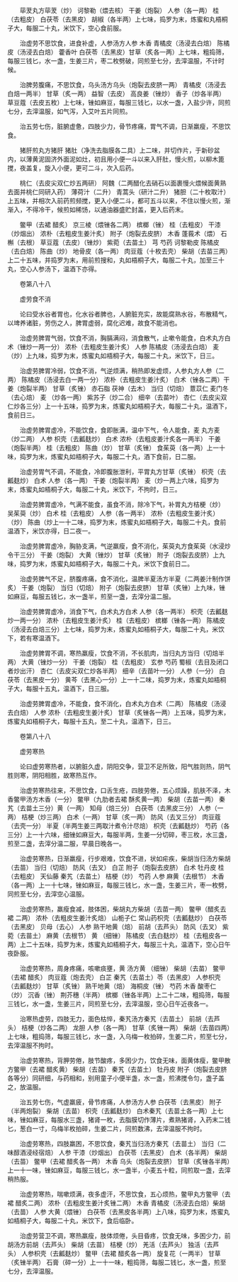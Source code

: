 <!-- { "loadSidebar": true } -->
　　荜茇丸方荜茇（炒） 诃黎勒（煨去核） 干姜（炮裂） 人参（各一两） 桂（去粗皮） 白茯苓（去黑皮） 胡椒（各半两）上七味，捣罗为末，炼蜜和丸梧桐子大，每服二十丸，米饮下，空心食前服。

　　治虚劳不思饮食，进食补虚，人参汤方人参 木香 青橘皮（汤浸去白焙） 陈橘皮（汤浸去白焙） 藿香叶 白茯苓（去黑皮）甘草（炙各一两）上七味，粗捣筛，每服三钱匕，水一盏，生姜三片，枣二枚劈破，同煎至七分，去滓温服，不计时候。

　　治脾劳腹痛，不思饮食，乌头汤方乌头（炮裂去皮脐一两） 青橘皮（汤浸去白焙一两半） 甘草（炙一两） 益智（去皮） 高良姜（锉炒） 香子（炒各半两） 草豆蔻（去皮五枚）上七味，锉如麻豆，每服三钱匕，以水一盏，入盐少许，同煎七分，去滓温服，如气泻，入艾叶五片同煎。

　　治五劳七伤，脏腑虚惫，四肢少力，骨节疼痛，胃气不调，日渐羸瘦，不思饮食。

　　猪肝煎丸方猪肝 猪肚（净洗去脂膜各二具）上二味，并切作片，于新砂盆内，以薄黄泥固济外面泥如灶，初且用小便一斗以来入肝肚，慢火煎，以柳木篦搅，夜盖复，旋入小便，更可二斗，次入后药。

　　桃仁（去皮尖双仁炒五两研） 阿魏（二两醋化去硝石以面裹慢火煨候面黄熟去面并桃仁同研入药） 薄荷汁（二升） 青蒿头（研汁二升） 猪胆（二十枚取汁）上五味，并相次入前药煎频搅，更入小便二斗，都可五斗以来，不住以慢火煎，渐渐入，不得冷干，候煎如稀饧，以通油器盛贮封盖，更入后药末。

　　鳖甲（去裙 醋炙） 京三棱（煨锉各二两） 槟榔（锉） 桂（去粗皮） 干漆（炒烟出） 浓朴（去粗皮生姜汁炙） 附子（炮裂去皮脐） 木香 蓬莪术（煨） 石槲（去根） 草豆蔻（去皮）（锉炒） 紫菀（去苗土） 芎 芍药 诃黎勒皮 陈橘皮（去白焙） 陈曲（炒） 地骨皮（各一两） 肉豆蔻（十枚去壳） 柴胡（去苗三两）上二十五味，并捣罗为末，用前煎搜和，丸如梧桐子大，每服二十丸，加至三十丸，空心人参汤下，温酒下亦得。

　　卷第八十八

　　虚劳食不消

　　论曰受水谷者胃也，化水谷者脾也，人腑脏充实，故能腐熟水谷，布散精气，以埤养诸脏，劳伤之人，脾胃虚弱，腐化迟难，故食不能消也。

　　治虚劳脾胃气弱，饮食不消，胸膈满闷，消食散气，止嗽令能食，白术丸方白术（锉炒一两一分） 浓朴（去粗皮生姜汁炙） 人参 陈橘皮（汤浸去白焙） 麦（炒）上九味，捣罗为末，炼蜜丸如梧桐子大，每服二十丸，米饮下，日三。

　　治虚劳脾胃冷弱，饮食不消，气逆烦满，稍热即发虚烦，人参丸方人参（二两） 陈橘皮（汤浸去白一两一分） 浓朴（去粗皮生姜汁炙） 白术（锉各二两）干姜（炮裂半两） 甘草（炙锉） 赤石脂 茯神（去木） 当归（切焙） 薏苡仁 麦门冬（去心焙） 麦 （炒各一两） 紫苏子（炒二合） 细辛（去苗叶） 杏仁（去皮尖双仁炒各三分）上一十五味，捣罗为末，炼蜜丸如梧桐子大，每服二十丸，温酒下，食前日三。

　　治虚劳脾胃虚冷，不能饮食，食即胀满，温中下气，令人能食，麦 丸方麦 （炒二两） 人参 枳壳（去瓤麸炒） 白术 浓朴（去粗皮姜汁炙各一两半） 干姜（炮裂半两） 桂（去粗皮） 陈曲（炒） 甘草（炙锉） 食茱萸（各一两）上一十味，捣罗为末，炼蜜丸如梧桐子大，每服二十丸，酒下食前，日二服。

　　治虚劳胃气不调，不能食，冷即腹胀泄利，平胃丸方甘草（炙锉） 枳壳（去瓤麸炒） 白术 人参（各一两） 干姜（炮裂半两） 麦（炒一两上六味，捣罗为末，炼蜜丸如梧桐子大，每服二十丸，米饮下，不拘时，日三。

　　治虚劳脾胃虚冷，气满不能食，虽食不消，除冷下气，补胃丸方桔梗（炒） 吴茱萸（炒） 白术 桂（去粗皮） 人参（各一两半） 浓朴（去粗皮生姜汁炙）（炒） 陈曲（炒上一十二味，捣罗为末，炼蜜丸如梧桐子大，每服二十丸，食前温酒下，米饮亦得，日二夜一。

　　治虚劳脾胃虚冷，胸胁支满，气逆羸瘦，食不消化，茱萸丸方食茱萸（水浸炒令干三分） 干姜（炮裂） 大黄（锉炒） 甘草（炙锉） 附子（炮裂去皮脐）上九味，捣罗为末，炼蜜丸如梧桐子大，每服二十丸，米饮下食前日二。

　　治虚劳脾气不足，脐腹疼痛，食不消化，温脾半夏汤方半夏（二两姜汁制作饼炙） 干姜（炮裂） 当归（切焙） 附子（炮裂去皮脐） 甘草（炙锉）上九味，锉如麻豆，每服五钱匕，水一盏半，煎至一盏，去滓分温二服。

　　治虚劳脾胃虚冷，消食下气，白术丸方白术 人参（各一两半） 枳壳（去瓤麸炒一两一分） 浓朴（去粗皮生姜汁炙） 桂（去粗皮） 槟榔（锉各一两） 陈橘皮（汤浸去白焙三分）上七味，捣罗为末，炼蜜丸如梧桐子大，每服二十丸，米饮下，若有寒温酒下。

　　治虚劳脾胃不调，寒热羸瘦，饮食不消，不长肌肉，当归丸方当归（切焙半两） 大黄（锉炒一分） 干姜（炮裂） 桂（去粗皮） 玄参 芍药 蜀椒（去目及闭口者炒出汗） 杏仁（去皮尖双仁炒各半两） 细辛（去苗叶一分） 人参（一分） 白茯苓（去黑皮一分） 黄芩（去黑心一分）上一十二味，捣罗为末，炼蜜丸如梧桐子大，每服十五丸，温酒下，日三服。

　　治虚劳脾胃虚冷，不能食，食不消化，白术丸方白术（二两） 陈橘皮（汤浸去白焙） 人参 浓朴（去粗皮生姜汁炙） 甘草（炙锉各一两）上五味，捣罗为末，炼蜜丸如梧桐子大，每服十五丸，至二十丸，温酒下，日三。

　　卷第八十八

　　虚劳寒热

　　论曰虚劳寒热者，以腑脏久虚，阴阳交争，营卫不足所致，阳气胜则热，阴气胜则寒，阴阳相胜，故寒热互作。

　　治虚劳寒热往来，不思饮食，口舌生疮，四肢劳倦，五心烦躁，肌肤不泽，木香鳖甲汤方木香（一分） 鳖甲（九肋者去裙 酥炙黄一两） 柴胡（去苗一两） 秦艽（去苗土三分）黄（一两） 知母（焙三分） 白茯苓（去黑皮三分） 人参（一两） 桔梗（炒三两） 白术（一两） 甘草（炙一两） 防风（去叉三分） 肉豆蔻（去壳一分） 半夏（半两生姜三两取汁煮令汁尽焙） 枳壳（去瓤麸炒） 芍药（各三分）上一十六味，细锉如麻豆大，每服半两，生姜一分切碎，枣三枚，水三盏，煎至二盏，去滓分温二服，早晨日晚各一。

　　治虚劳寒热，日渐羸瘦，行步艰难，饮食不进，状如疟疾，柴胡当归汤方柴胡（去苗） 当归（切焙） 防风（去叉） 白芷 附子（炮裂去皮脐） 白术 牡丹皮 桂（去粗皮） 天仙藤 秦艽（去苗土） 桔梗（炒） 芍药 人参 麻黄（去根节） 木香（各一两）上一十七味，锉如麻豆，每服三钱匕，水一盏，生姜三片，枣一枚劈，同煎至七分，去滓空心温服。

　　治虚劳寒热，羸瘦食减，肢体困，柴胡丸方柴胡（去苗一两） 鳖甲（醋炙去裙 二两） 浓朴（去粗皮生姜汁炙焙） 山栀子仁 常山药枳壳（去瓤麸炒） 白茯苓（去黑皮） 贝母（去心） 人参 熟干地黄（焙） 前胡（去芦头） 防风（去叉） 紫菀（去苗土） 麻黄（去根节） 黄 （细锉） 陈橘皮（去白麸炒） 桂（去粗皮各一两）上二十五味，捣罗为末，炼蜜丸如梧桐子大，每服三十丸，温酒下，空心日午夜卧服。

　　治虚劳寒热，周身疼痛，咳嗽痰壅，黄 汤方黄 （细锉） 柴胡（去苗） 鳖甲（去裙 醋炙） 肉豆蔻（炮去壳） 白芷 秦艽（去苗土）苓（去黑皮） 人参枳壳（去瓤麸炒） 甘草（炙锉） 熟干地黄（焙） 海桐皮（锉） 芍药 木香 酸枣仁（炒） 沉香（锉） 荆芥穗（半两） 槟榔（锉各半两）上二十二味，粗捣筛，每服三钱匕，水一盏，生姜三片，同煎至七分，去滓温服，空心日午近夜各一。

　　治寒热虚劳，四肢无力，面色枯悴，秦艽汤方秦艽（去苗土） 前胡（去芦头） 桔梗（炒各二两） 龙胆 人参（各一两） 甘草（炙锉一两） 柴胡（去苗四两）上七味，粗捣筛，每服三钱匕，水一盏，入乌梅一枚拍碎，生姜二片，煎至七分，去滓温服不拘时。

　　治虚劳寒热，背胛劳倦，肢节酸疼，多困少力，饮食无味，面黄体瘦，鳖甲散方鳖甲（去裙 醋炙黄） 柴胡（去苗） 秦艽（去苗土） 牡丹皮 附子（炮裂去皮脐各等分）同研细，与药相和，别用童子小便半盏，水一盏，煎沸搅令匀，盏子盖之，放温服。

　　治五劳七伤，气虚羸疲，骨节疼痛，人参汤方人参 白茯苓（去黑皮） 附子（半两炮裂） 柴胡（去苗） 枳壳（去瓤麸炒） 白术秦艽（去苗土各一两）上七味，锉如麻豆，每服水三盏，猪肾一枚，去脂膜切作薄片，煮熟猪肾，入药末二钱匕，葱白一寸，乌梅半枚拍碎，生姜二片，同煎数沸，去滓温服不拘时。

　　治虚劳寒热，四肢羸困，不思饮食，秦艽当归汤方秦艽（去苗土） 当归（二味醇酒浸经宿焙） 人参 干漆（炒烟出） 白茯苓（去黑皮） 白术（各半两） 柴胡（去苗） 鳖甲（去裙 醋炙各一两） 木香 乌头（炮裂去皮脐） 甘草（炙锉各半两）上一十一味，锉如麻豆，每服三钱匕，水一盏半，小麦五十粒，同煎取一盏，去滓稍热服。

　　治虚劳寒热，喘嗽烦满，夜多虚汗，不思饮食，五心烦热，鳖甲丸方鳖甲（去裙 醋炙二两） 浓朴（去粗皮生姜汁炙锉二两） 木香 青橘皮（汤浸去白焙）柴胡（去苗） 人参 大黄（煨锉） 白茯苓（去黑皮各半两）上八味，捣罗为末，炼蜜丸如梧桐子大，每服二十丸，米饮下，食后临卧。

　　治虚劳营卫不调，寒热羸瘦，肢体烦倦，头目昏疼，饮食无味，多困少力，前胡汤方前胡（去芦头） 柴胡（去苗） 桔梗（炒） 羌活（去芦头） 独活（去芦头） 人参枳壳（去瓤麸炒） 鳖甲（去裙 醋炙各一两） 旋复花（一两半） 甘草（炙锉半两） 石膏（碎一分）上一十一味，粗捣筛，每服二钱匕，水一盏，煎至七分，去滓温服。

